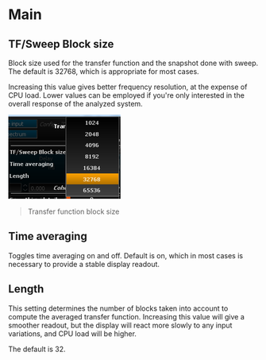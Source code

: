 # Main

## TF/Sweep Block size
Block size used for the transfer function and the snapshot done with sweep.
The default is 32768, which is appropriate for most cases.

Increasing this value gives better frequency resolution, at the expense of CPU load.
Lower values can be employed if you're only interested in the overall response of the analyzed system.

![](include/Block_Size.png)

> Transfer function block size

## Time averaging
Toggles time averaging on and off.
Default is on, which in most cases is necessary to provide a stable display readout.

## Length
This setting determines the number of blocks taken into account to compute the averaged transfer function.
Increasing this value will give a smoother readout, but the display will react more slowly to any input variations, and CPU load will be higher.

The default is 32.
